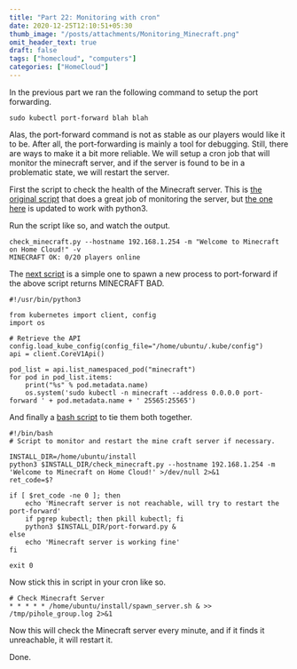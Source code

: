 ```yaml
---
title: "Part 22: Monitoring with cron"
date: 2020-12-25T12:10:51+05:30
thumb_image: "/posts/attachments/Monitoring_Minecraft.png"
omit_header_text: true
draft: false
tags: ["homecloud", "computers"]
categories: ["HomeCloud"]
---
```


In the previous part we ran the following command to setup the port forwarding.

```
sudo kubectl port-forward blah blah
```

Alas, the port-forward command is not as stable as our players would like it to be. After all, the port-forwarding is mainly a tool for debugging. Still, there are ways to make it a bit more reliable. We will setup a cron job that will monitor the minecraft server, and if the server is found to be in a problematic state, we will restart the server. 

First the script to check the health of the Minecraft server. This is [the original script](https://raw.githubusercontent.com/vertecx/nagios-plugins/master/check_minecraft.py) that does a great job of monitoring the server, but [the one here](https://github.com/devqurious/homecloud/blob/main/yml/minecraft/check_minecraft.py) is updated to work with python3. 

Run the script like so, and watch the output.

```
check_minecraft.py --hostname 192.168.1.254 -m "Welcome to Minecraft on Home Cloud!" -v
MINECRAFT OK: 0/20 players online
```

The [next script](https://github.com/devqurious/homecloud/blob/main/yml/minecraft/port-forward.py) is a simple one to spawn a new process to port-forward if the above script returns MINECRAFT BAD. 

```
#!/usr/bin/python3

from kubernetes import client, config
import os

# Retrieve the API
config.load_kube_config(config_file="/home/ubuntu/.kube/config")
api = client.CoreV1Api()

pod_list = api.list_namespaced_pod("minecraft")
for pod in pod_list.items:
    print("%s" % pod.metadata.name)
    os.system('sudo kubectl -n minecraft --address 0.0.0.0 port-forward ' + pod.metadata.name + ' 25565:25565')
```

And finally a [bash script](https://github.com/devqurious/homecloud/blob/main/yml/minecraft/spawn_server.sh) to tie them both together.

```
#!/bin/bash
# Script to monitor and restart the mine craft server if necessary.

INSTALL_DIR=/home/ubuntu/install
python3 $INSTALL_DIR/check_minecraft.py --hostname 192.168.1.254 -m 'Welcome to Minecraft on Home Cloud!' >/dev/null 2>&1
ret_code=$?

if [ $ret_code -ne 0 ]; then
    echo 'Minecraft server is not reachable, will try to restart the port-forward'
    if pgrep kubectl; then pkill kubectl; fi
    python3 $INSTALL_DIR/port-forward.py &
else
    echo 'Minecraft server is working fine'
fi

exit 0
```

Now stick this in script in your cron like so.

```
# Check Minecraft Server
* * * * * /home/ubuntu/install/spawn_server.sh & >> /tmp/pihole_group.log 2>&1
```

Now this will check the Minecraft server every minute, and if it finds it unreachable, it will restart it. 

Done.


